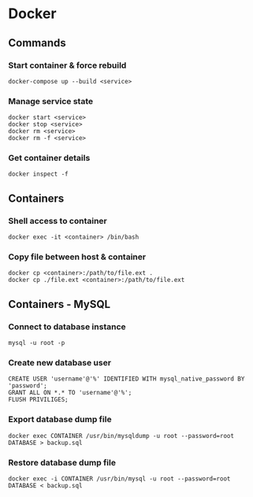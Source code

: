 # Docker

## Commands

### Start container & force rebuild

```shell
docker-compose up --build <service>
```

### Manage service state

```shell
docker start <service>
docker stop <service>
docker rm <service>
docker rm -f <service>
```

### Get container details

```shell
docker inspect -f
```

## Containers

### Shell access to container

```shell
docker exec -it <container> /bin/bash
```

### Copy file between host & container

```shell
docker cp <container>:/path/to/file.ext .
docker cp ./file.ext <container>:/path/to/file.ext
```

## Containers - MySQL

### Connect to database instance

```shell
mysql -u root -p
```

### Create new database user

```mysql
CREATE USER 'username'@'%' IDENTIFIED WITH mysql_native_password BY 'password';
GRANT ALL ON *.* TO 'username'@'%';
FLUSH PRIVILIGES;
```

### Export database dump file

```shell
docker exec CONTAINER /usr/bin/mysqldump -u root --password=root DATABASE > backup.sql
```

### Restore database dump file

```shell
docker exec -i CONTAINER /usr/bin/mysql -u root --password=root DATABASE < backup.sql
```
